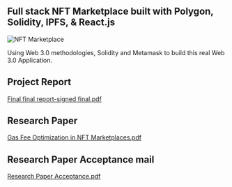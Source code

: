 ## Full stack NFT Marketplace built with Polygon, Solidity, IPFS, & React.js
![NFT Marketplace](https://i.ibb.co/K2FjvH3/Home.png)

Using Web 3.0 methodologies, Solidity and Metamask to build this real Web 3.0 Application.

## Project Report
[Final final report-signed final.pdf](https://github.com/jhavidit/NFT-Marketplace/files/11608721/Final.final.report-signed.final.pdf)

## Research Paper
[Gas Fee Optimization in NFT Marketplaces.pdf](https://github.com/jhavidit/NFT-Marketplace/files/11608727/Gas.Fee.Optimization.in.NFT.Marketplaces.pdf)

## Research Paper Acceptance mail
[Research Paper Acceptance.pdf](https://github.com/jhavidit/NFT-Marketplace/files/11608758/Research.Paper.Acceptance.pdf)
